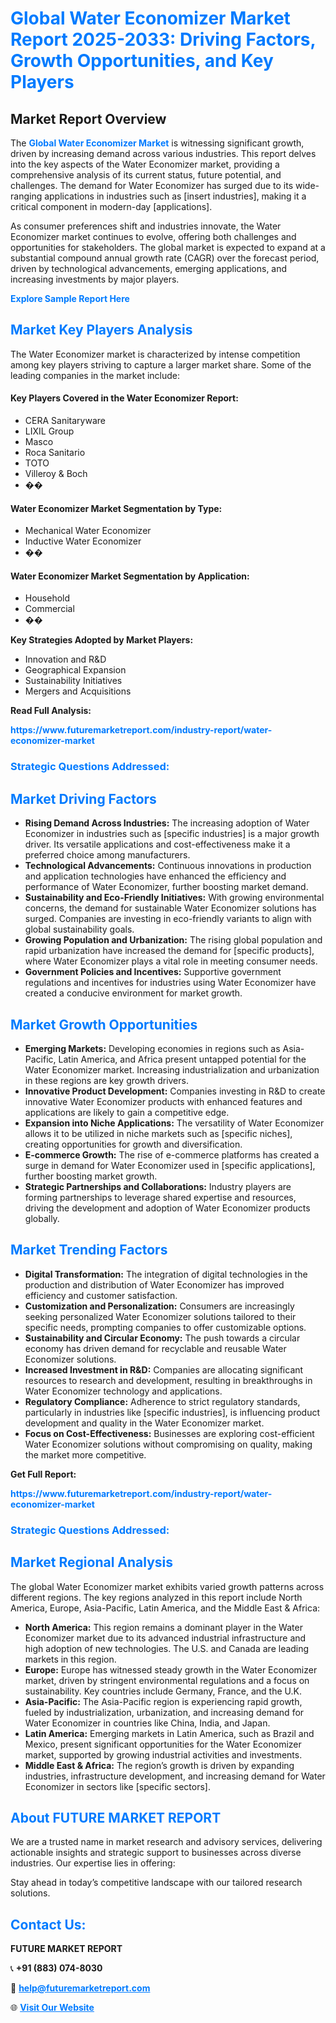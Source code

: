 <h1 style="color: #007BFF;">Global Water Economizer Market Report 2025-2033: Driving Factors, Growth Opportunities, and Key Players</h1>

<section id="overview">
<h2>Market Report Overview</h2>
<p>The <a href="https://www.futuremarketreport.com/industry-report/water-economizer-market" style="color: #007BFF; text-decoration: none;"><strong>Global Water Economizer Market</strong></a> is witnessing significant growth, driven by increasing demand across various industries. This report delves into the key aspects of the Water Economizer market, providing a comprehensive analysis of its current status, future potential, and challenges. The demand for Water Economizer has surged due to its wide-ranging applications in industries such as [insert industries], making it a critical component in modern-day [applications].</p>
<p>As consumer preferences shift and industries innovate, the Water Economizer market continues to evolve, offering both challenges and opportunities for stakeholders. The global market is expected to expand at a substantial compound annual growth rate (CAGR) over the forecast period, driven by technological advancements, emerging applications, and increasing investments by major players.</p>
</section>

<section id="overview">
<p><a href="https://www.futuremarketreport.com/request-sample/reportId=113730" style="color: #007BFF; text-decoration: none;"><strong>Explore Sample Report Here</strong></a></p>
</section>

<section id="key-players">
<h2 style="color: #007BFF;">Market Key Players Analysis</h2>
<p>The Water Economizer market is characterized by intense competition among key players striving to capture a larger market share. Some of the leading companies in the market include:</p>
<h4>Key Players Covered in the Water Economizer Report:</h4>
<ul><li>CERA Sanitaryware</li><li>LIXIL Group</li><li>Masco</li><li>Roca Sanitario</li><li>TOTO</li><li>Villeroy &amp; Boch</li><li>��</li></ul>
<h4>Water Economizer Market Segmentation by Type:</h4>
<ul><li>Mechanical Water Economizer</li><li>Inductive Water Economizer</li><li>��</li></ul>

<h4>Water Economizer Market Segmentation by Application:</h4>
<ul><li>Household</li><li>Commercial</li><li>��</li></ul>
<p><strong>Key Strategies Adopted by Market Players:</strong></p>
<ul>
<li>Innovation and R&D</li>
<li>Geographical Expansion</li>
<li>Sustainability Initiatives</li>
<li>Mergers and Acquisitions</li>
</ul>
</section>

<section>
<p><strong>Read Full Analysis: </strong></p><a href="https://www.futuremarketreport.com/industry-report/water-economizer-market" style="color: #007BFF; text-decoration: none;"><strong>https://www.futuremarketreport.com/industry-report/water-economizer-market</strong></a>
<h3 style="color: #007BFF;">Strategic Questions Addressed:</h3>
</section>

<section id="driving-factors">
<h2 style="color: #007BFF;">Market Driving Factors</h2>
<ul>
<li><strong>Rising Demand Across Industries:</strong> The increasing adoption of Water Economizer in industries such as [specific industries] is a major growth driver. Its versatile applications and cost-effectiveness make it a preferred choice among manufacturers.</li>
<li><strong>Technological Advancements:</strong> Continuous innovations in production and application technologies have enhanced the efficiency and performance of Water Economizer, further boosting market demand.</li>
<li><strong>Sustainability and Eco-Friendly Initiatives:</strong> With growing environmental concerns, the demand for sustainable Water Economizer solutions has surged. Companies are investing in eco-friendly variants to align with global sustainability goals.</li>
<li><strong>Growing Population and Urbanization:</strong> The rising global population and rapid urbanization have increased the demand for [specific products], where Water Economizer plays a vital role in meeting consumer needs.</li>
<li><strong>Government Policies and Incentives:</strong> Supportive government regulations and incentives for industries using Water Economizer have created a conducive environment for market growth.</li>
</ul>
</section>

<section id="growth-opportunities">
<h2 style="color: #007BFF;">Market Growth Opportunities</h2>
<ul>
<li><strong>Emerging Markets:</strong> Developing economies in regions such as Asia-Pacific, Latin America, and Africa present untapped potential for the Water Economizer market. Increasing industrialization and urbanization in these regions are key growth drivers.</li>
<li><strong>Innovative Product Development:</strong> Companies investing in R&D to create innovative Water Economizer products with enhanced features and applications are likely to gain a competitive edge.</li>
<li><strong>Expansion into Niche Applications:</strong> The versatility of Water Economizer allows it to be utilized in niche markets such as [specific niches], creating opportunities for growth and diversification.</li>
<li><strong>E-commerce Growth:</strong> The rise of e-commerce platforms has created a surge in demand for Water Economizer used in [specific applications], further boosting market growth.</li>
<li><strong>Strategic Partnerships and Collaborations:</strong> Industry players are forming partnerships to leverage shared expertise and resources, driving the development and adoption of Water Economizer products globally.</li>
</ul>
</section>

<section id="trending-factors">
<h2 style="color: #007BFF;">Market Trending Factors</h2>
<ul>
<li><strong>Digital Transformation:</strong> The integration of digital technologies in the production and distribution of Water Economizer has improved efficiency and customer satisfaction.</li>
<li><strong>Customization and Personalization:</strong> Consumers are increasingly seeking personalized Water Economizer solutions tailored to their specific needs, prompting companies to offer customizable options.</li>
<li><strong>Sustainability and Circular Economy:</strong> The push towards a circular economy has driven demand for recyclable and reusable Water Economizer solutions.</li>
<li><strong>Increased Investment in R&D:</strong> Companies are allocating significant resources to research and development, resulting in breakthroughs in Water Economizer technology and applications.</li>
<li><strong>Regulatory Compliance:</strong> Adherence to strict regulatory standards, particularly in industries like [specific industries], is influencing product development and quality in the Water Economizer market.</li>
<li><strong>Focus on Cost-Effectiveness:</strong> Businesses are exploring cost-efficient Water Economizer solutions without compromising on quality, making the market more competitive.</li>
</ul>
</section>

<section>
<p><strong>Get Full Report: </strong></p><a href="https://www.futuremarketreport.com/industry-report/water-economizer-market" style="color: #007BFF; text-decoration: none;"><strong>https://www.futuremarketreport.com/industry-report/water-economizer-market</strong></a>
<h3 style="color: #007BFF;">Strategic Questions Addressed:</h3>
</section>


<section id="regional-analysis">
<h2 style="color: #007BFF;">Market Regional Analysis</h2>
<p>The global Water Economizer market exhibits varied growth patterns across different regions. The key regions analyzed in this report include North America, Europe, Asia-Pacific, Latin America, and the Middle East & Africa:</p>
<ul>
<li><strong>North America:</strong> This region remains a dominant player in the Water Economizer market due to its advanced industrial infrastructure and high adoption of new technologies. The U.S. and Canada are leading markets in this region.</li>
<li><strong>Europe:</strong> Europe has witnessed steady growth in the Water Economizer market, driven by stringent environmental regulations and a focus on sustainability. Key countries include Germany, France, and the U.K.</li>
<li><strong>Asia-Pacific:</strong> The Asia-Pacific region is experiencing rapid growth, fueled by industrialization, urbanization, and increasing demand for Water Economizer in countries like China, India, and Japan.</li>
<li><strong>Latin America:</strong> Emerging markets in Latin America, such as Brazil and Mexico, present significant opportunities for the Water Economizer market, supported by growing industrial activities and investments.</li>
<li><strong>Middle East & Africa:</strong> The region’s growth is driven by expanding industries, infrastructure development, and increasing demand for Water Economizer in sectors like [specific sectors].</li>
</ul>
</section>

<footer>
<h2 style="color: #007BFF;">About FUTURE MARKET REPORT</h2>
<p>We are a trusted name in market research and advisory services, delivering actionable insights and strategic support to businesses across diverse industries. Our expertise lies in offering:</p>

<p>Stay ahead in today’s competitive landscape with our tailored research solutions.</p>

<h2 style="color: #007BFF;">Contact Us:</h2>
<p><strong>FUTURE MARKET REPORT</strong></p>
<p>📞 <strong>+91 (883) 074-8030</strong></p>
<p>📧 <strong><a href="mailto:help@futuremarketreport.com" style="color: #007BFF;">help@futuremarketreport.com</a></strong></p>
<p>🌐 <strong><a href="https://www.futuremarketreport.com/" style="color: #007BFF;">Visit Our Website</a></strong></p>
</footer>